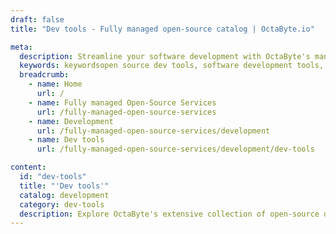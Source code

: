 ```yaml
---
draft: false
title: "Dev tools - Fully managed open-source catalog | OctaByte.io"

meta:
  description: Streamline your software development with OctaByte's managed open-source dev tools. We handle installation, backups, updates, and support to optimize your workflow.
  keywords: keywordsopen source dev tools, software development tools, OctaByte, managed services, developer tools, installation, backup, updates, maintenance, workflow optimization, software development
  breadcrumb:
    - name: Home
      url: /
    - name: Fully managed Open-Source Services
      url: /fully-managed-open-source-services
    - name: Development
      url: /fully-managed-open-source-services/development
    - name: Dev tools
      url: /fully-managed-open-source-services/development/dev-tools

content:
  id: "dev-tools"
  title: "'Dev tools'"
  catalog: development
  category: dev-tools
  description: Explore OctaByte's extensive collection of open-source development tools designed to streamline and enhance your software development workflow. From installation to ongoing maintenance, OctaByte handles everything so you can focus on building, not managing. Our managed services include automatic backups, regular updates, 24/7 support, and expert maintenance, ensuring that your development environment stays up-to-date, secure, and fully optimized. Whether you need tools for collaboration, testing, deployment, or monitoring, OctaByte provides the most reliable and efficient solutions for developers. Simplify your development process and increase productivity with OctaByte's all-in-one solution for open-source dev tools.
---
```


